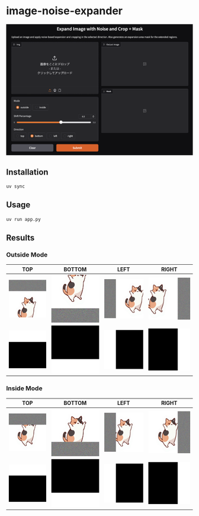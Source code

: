 

# image-noise-expander

![](.docs/screenshot.png)

## Installation
```bash
uv sync
```

## Usage
```bash
uv run app.py
```

## Results

### Outside Mode

| TOP | BOTTOM | LEFT | RIGHT |
|:---------------:|:---------------:|:---------------:|:----------------:|
|![](.docs/output_out_top.png) | ![](.docs/output_out_bottom.png) | ![](.docs/output_out_left.png) | ![](.docs/output_out_right.png) |
|![](.docs/output_out_top_mask.png) | ![](.docs/output_out_bottom_mask.png) | ![](.docs/output_out_left_mask.png) | ![](.docs/output_out_right_mask.png) |

### Inside Mode

| TOP | BOTTOM | LEFT | RIGHT |
|:---------------:|:---------------:|:---------------:|:----------------:|
|![](.docs/output_in_top.png) | ![](.docs/output_in_bottom.png) | ![](.docs/output_in_left.png) | ![](.docs/output_in_right.png) |
|![](.docs/output_in_top_mask.png) | ![](.docs/output_in_bottom_mask.png) | ![](.docs/output_in_left_mask.png) | ![](.docs/output_in_right_mask.png) |
